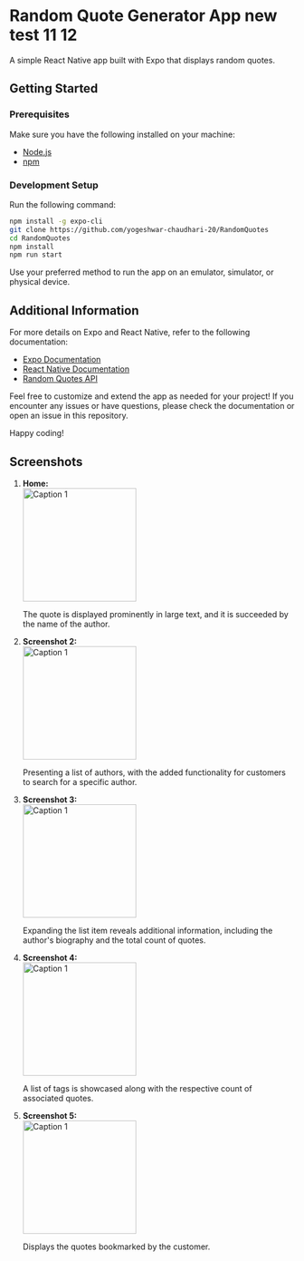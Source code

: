 # Random Quote Generator App     new test 11 12

A simple React Native app built with Expo that displays random quotes.

## Getting Started

### Prerequisites

Make sure you have the following installed on your machine:

- [Node.js](https://nodejs.org/)
- [npm](https://www.npmjs.com/)

### Development Setup

Run the following command:

```bash
npm install -g expo-cli
git clone https://github.com/yogeshwar-chaudhari-20/RandomQuotes
cd RandomQuotes
npm install
npm run start
```

Use your preferred method to run the app on an emulator, simulator, or physical device.

## Additional Information

For more details on Expo and React Native, refer to the following documentation:

- [Expo Documentation](https://docs.expo.dev/)
- [React Native Documentation](https://reactnative.dev/docs/getting-started)
- [Random Quotes API](https://github.com/lukePeavey/quotable)

Feel free to customize and extend the app as needed for your project! If you encounter any issues or have questions, please check the documentation or open an issue in this repository.

Happy coding!

## Screenshots

1. **Home:**
   <br/>
   <img src="screenshots/img1.png" alt="Caption 1" height="200">

   The quote is displayed prominently in large text, and it is succeeded by the name of the author.

2. **Screenshot 2:**
   <br/>
   <img src="screenshots/img2.png" alt="Caption 1" height="200">

   Presenting a list of authors, with the added functionality for customers to search for a specific author.

3. **Screenshot 3:**
   <br/>
   <img src="screenshots/img3.png" alt="Caption 1" height="200">

   Expanding the list item reveals additional information, including the author's biography and the total count of quotes.

4. **Screenshot 4:**
   <br/>
   <img src="screenshots/img4.png" alt="Caption 1" height="200">

   A list of tags is showcased along with the respective count of associated quotes.

5. **Screenshot 5:**
   <br/>
   <img src="screenshots/img5.png" alt="Caption 1" height="200">

   Displays the quotes bookmarked by the customer.

